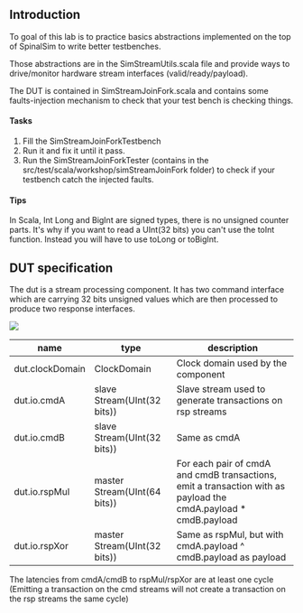 ## Introduction
To goal of this lab is to practice basics abstractions implemented on the top of SpinalSim to write better testbenches.

Those abstractions are in the SimStreamUtils.scala file and provide ways to drive/monitor hardware stream interfaces (valid/ready/payload).

The DUT is contained in SimStreamJoinFork.scala and contains some faults-injection mechanism to check that your test bench is checking things.

#### Tasks

1) Fill the SimStreamJoinForkTestbench
2) Run it and fix it until it pass.
3) Run the SimStreamJoinForkTester (contains in the src/test/scala/workshop/simStreamJoinFork folder) to check if your testbench catch the injected faults. 

#### Tips

In Scala, Int Long and BigInt are signed types, there is no unsigned counter parts. It's why if you want to read a UInt(32 bits) you can't use the toInt function. Instead you will have to use toLong or toBigInt. 

## DUT specification

The dut is a stream processing component. It has two command interface which are carrying 32 bits unsigned values which are then processed to produce two response interfaces.

![](assets/dut.png)

| name | type | description |
| ------ | ----------- | ------ | 
| dut.clockDomain | ClockDomain | Clock domain used by the component |
| dut.io.cmdA   | slave Stream(UInt(32 bits))  | Slave stream used to generate transactions on rsp streams |
| dut.io.cmdB   | slave Stream(UInt(32 bits))  | Same as cmdA |
| dut.io.rspMul | master Stream(UInt(64 bits)) | For each pair of cmdA and cmdB transactions, emit a transaction with as payload the cmdA.payload * cmdB.payload |
| dut.io.rspXor | master Stream(UInt(32 bits)) | Same as rspMul, but with cmdA.payload ^ cmdB.payload as payload|

The latencies from cmdA/cmdB to rspMul/rspXor are at least one cycle (Emitting a transaction on the cmd streams will not create a transaction on the rsp streams the same cycle) 

